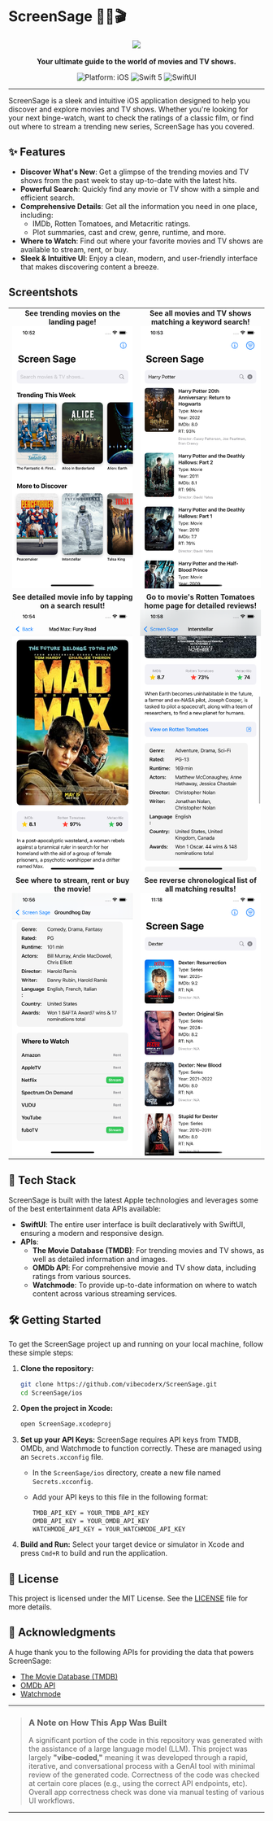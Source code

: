 # ScreenSage 🧙‍♂️🎬

<p align="center">
  <img src="https://raw.githubusercontent.com/vibecoderx/ScreenSage/main/ios/ScreenSage/Assets.xcassets/AppIcon.appiconset/ScreenSage_bright_light.png" width="200">
</p>

<p align="center">
  <strong>Your ultimate guide to the world of movies and TV shows.</strong>
</p>

<p align="center">
  <img src="https://img.shields.io/badge/platform-iOS-blue.svg" alt="Platform: iOS">
  <img src="https://img.shields.io/badge/Swift-5-orange.svg" alt="Swift 5">
  <img src="https://img.shields.io/badge/SwiftUI-latest-purple.svg" alt="SwiftUI">
</p>

---

ScreenSage is a sleek and intuitive iOS application designed to help you discover and explore movies and TV shows. Whether you're looking for your next binge-watch, want to check the ratings of a classic film, or find out where to stream a trending new series, ScreenSage has you covered.

## ✨ Features

* **Discover What's New**: Get a glimpse of the trending movies and TV shows from the past week to stay up-to-date with the latest hits.
* **Powerful Search**: Quickly find any movie or TV show with a simple and efficient search.
* **Comprehensive Details**: Get all the information you need in one place, including:
    * IMDb, Rotten Tomatoes, and Metacritic ratings.
    * Plot summaries, cast and crew, genre, runtime, and more.
* **Where to Watch**: Find out where your favorite movies and TV shows are available to stream, rent, or buy.
* **Sleek & Intuitive UI**: Enjoy a clean, modern, and user-friendly interface that makes discovering content a breeze.

## Screentshots

<table>
  <tr>
    <td width="50%" align="center">
      <b>See trending movies on the landing page!</b><br>
      <img src=".github/screenshots/iphone11_pro_max/1.png" width="250">
    </td>
    <td width="50%" align="center">
      <b>See all movies and TV shows matching a keyword search!</b><br>
      <img src=".github/screenshots/iphone11_pro_max/2.png" width="250">
    </td>
  </tr>
  <tr>
    <td width="50%" align="center">
      <b>See detailed movie info by tapping on a search result!</b><br>
      <img src=".github/screenshots/iphone11_pro_max/3.png" width="250">
    </td>
    <td width="50%" align="center">
      <b>Go to movie's Rotten Tomatoes home page for detailed reviews!</b><br>
      <img src=".github/screenshots/iphone11_pro_max/4.png" width="250">
    </td>
  </tr>
  <tr>
    <td width="50%" align="center">
      <b>See where to stream, rent or buy the movie!</b><br>
      <img src=".github/screenshots/iphone11_pro_max/5.png" width="250">
    </td>
    <td width="50%" align="center">
      <b>See reverse chronological list of all matching results!</b><br>
      <img src=".github/screenshots/iphone11_pro_max/6.png" width="250">
    </td>
  </tr>

</table>

## 🚀 Tech Stack

ScreenSage is built with the latest Apple technologies and leverages some of the best entertainment data APIs available:

* **SwiftUI**: The entire user interface is built declaratively with SwiftUI, ensuring a modern and responsive design.
* **APIs**:
    * **The Movie Database (TMDB)**: For trending movies and TV shows, as well as detailed information and images.
    * **OMDb API**: For comprehensive movie and TV show data, including ratings from various sources.
    * **Watchmode**: To provide up-to-date information on where to watch content across various streaming services.

## 🛠️ Getting Started

To get the ScreenSage project up and running on your local machine, follow these simple steps:

1.  **Clone the repository:**
    ```bash
    git clone https://github.com/vibecoderx/ScreenSage.git
    cd ScreenSage/ios
    ```
2.  **Open the project in Xcode:**
    ```bash
    open ScreenSage.xcodeproj
    ```
3.  **Set up your API Keys:**
    ScreenSage requires API keys from TMDB, OMDb, and Watchmode to function correctly. These are managed using an `Secrets.xcconfig` file.
    * In the `ScreenSage/ios` directory, create a new file named `Secrets.xcconfig`.
    * Add your API keys to this file in the following format:

        ```
        TMDB_API_KEY = YOUR_TMDB_API_KEY
        OMDB_API_KEY = YOUR_OMDB_API_KEY
        WATCHMODE_API_KEY = YOUR_WATCHMODE_API_KEY
        ```

4.  **Build and Run:**
    Select your target device or simulator in Xcode and press `Cmd+R` to build and run the application.

## 📄 License

This project is licensed under the MIT License. See the [LICENSE](LICENSE) file for more details.

## 🙏 Acknowledgments

A huge thank you to the following APIs for providing the data that powers ScreenSage:

* [The Movie Database (TMDB)](https://www.themoviedb.org/)
* [OMDb API](https://www.omdbapi.com/)
* [Watchmode](https://www.watchmode.com/)

---


> ### **A Note on How This App Was Built**
>     
> A significant portion of the code in this repository was generated with the assistance of a large language model (LLM). This project was largely **"vibe-coded,"** meaning it was developed through a rapid, iterative, and conversational process with a GenAI tool with minimal review of the generated code. Correctness of the code was checked at certain core places (e.g., using the correct API endpoints, etc). Overall app correctness check was done via manual testing of various UI workflows.

---

